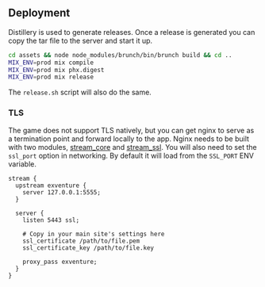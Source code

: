 ## Deployment

Distillery is used to generate releases. Once a release is generated you can copy the tar file to the server and start it up.

```bash
cd assets && node node_modules/brunch/bin/brunch build && cd ..
MIX_ENV=prod mix compile
MIX_ENV=prod mix phx.digest
MIX_ENV=prod mix release
```

The `release.sh` script will also do the same.

### TLS

The game does not support TLS natively, but you can get nginx to serve as a termination point and forward locally to the app. Nginx needs to be built with two modules, [stream_core](http://nginx.org/en/docs/stream/ngx_stream_core_module.html) and [stream_ssl](http://nginx.org/en/docs/stream/ngx_stream_ssl_module.html). You will also need to set the `ssl_port` option in networking. By default it will load from the `SSL_PORT` ENV variable.

```nginx
stream {
  upstream exventure {
    server 127.0.0.1:5555;
  }

  server {
    listen 5443 ssl;

    # Copy in your main site's settings here
    ssl_certificate /path/to/file.pem
    ssl_certificate_key /path/to/file.key

    proxy_pass exventure;
  }
}
```
